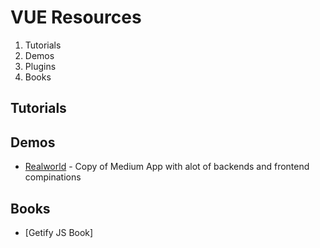 # VUE Resources

 1. Tutorials
 2. Demos
 3. Plugins
 4. Books

## Tutorials

## Demos
- [Realworld](https://github.com/gothinkster/realworld) - Copy of Medium App with alot of backends and frontend compinations

## Books
- [Getify JS Book]
<!--stackedit_data:
eyJoaXN0b3J5IjpbLTc0NzM1MDM5NCw1MTY1MTc4NTEsOTIzNj
MxNDgyLC0xMzg5OTc5OTg5LC0xNzY0ODYyNDk0LDEwMDM3Mzg0
ODNdfQ==
-->
